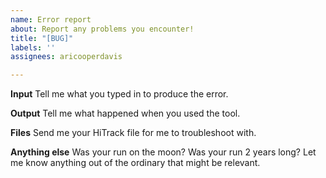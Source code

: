 ```yaml
---
name: Error report
about: Report any problems you encounter!
title: "[BUG]"
labels: ''
assignees: aricooperdavis

---
```


**Input**
Tell me what you typed in to produce the error.

**Output**
Tell me what happened when you used the tool.

**Files**
Send me your HiTrack file for me to troubleshoot with.

**Anything else**
Was your run on the moon? Was your run 2 years long? Let me know anything out of the ordinary that might be relevant.
